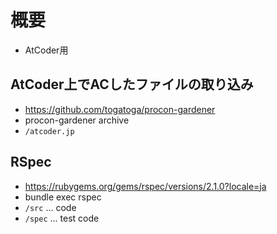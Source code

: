 # 概要
- AtCoder用

## AtCoder上でACしたファイルの取り込み
- https://github.com/togatoga/procon-gardener
- procon-gardener archive
- `/atcoder.jp`

## RSpec
- https://rubygems.org/gems/rspec/versions/2.1.0?locale=ja
- bundle exec rspec
- `/src` ... code
- `/spec` ... test code
